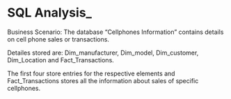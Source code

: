 # SQL Analysis_

Business Scenario:
The database “Cellphones Information” contains details on
cell phone sales or transactions.

Detailes stored are: Dim_manufacturer, Dim_model, Dim_customer,
Dim_Location and Fact_Transactions.

The first four store entries for the respective elements and Fact_Transactions
stores all the information about sales of specific cellphones.

